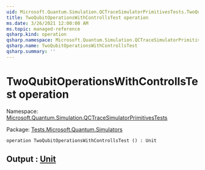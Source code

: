 ```yaml
---
uid: Microsoft.Quantum.Simulation.QCTraceSimulatorPrimitivesTests.TwoQubitOperationsWithControllsTest
title: TwoQubitOperationsWithControllsTest operation
ms.date: 3/26/2021 12:00:00 AM
ms.topic: managed-reference
qsharp.kind: operation
qsharp.namespace: Microsoft.Quantum.Simulation.QCTraceSimulatorPrimitivesTests
qsharp.name: TwoQubitOperationsWithControllsTest
qsharp.summary: ''
---
```


# TwoQubitOperationsWithControllsTest operation

Namespace: [Microsoft.Quantum.Simulation.QCTraceSimulatorPrimitivesTests](xref:Microsoft.Quantum.Simulation.QCTraceSimulatorPrimitivesTests)

Package: [Tests.Microsoft.Quantum.Simulators](https://nuget.org/packages/Tests.Microsoft.Quantum.Simulators)




```qsharp
operation TwoQubitOperationsWithControllsTest () : Unit
```


## Output : [Unit](xref:microsoft.quantum.lang-ref.unit)

